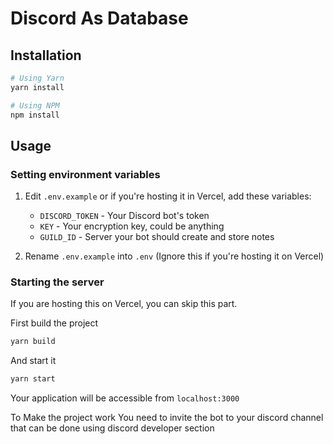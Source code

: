 # Discord As Database

## Installation

```sh
# Using Yarn
yarn install

# Using NPM
npm install
```

## Usage

### Setting environment variables

1. Edit `.env.example` or if you're hosting it in Vercel, add these variables:

   - `DISCORD_TOKEN` - Your Discord bot's token
   - `KEY` - Your encryption key, could be anything
   - `GUILD_ID` - Server your bot should create and store notes

2. Rename `.env.example` into `.env` (Ignore this if you're hosting it on Vercel)

### Starting the server

If you are hosting this on Vercel, you can skip this part.

First build the project

```sh
yarn build
```

And start it

```sh
yarn start
```

Your application will be accessible from `localhost:3000`

To Make the project work You need to invite the bot to your discord channel that can be done using discord developer section